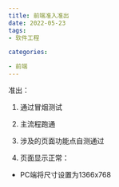 ```yaml
---
title: 前端准入准出
date: 2022-05-23
tags: 
- 软件工程

categories:

- 前端
---
```




准出：

1. 通过冒烟测试

2. 主流程跑通

3. 涉及的页面功能点自测通过

4. 页面显示正常：

- PC端将尺寸设置为1366x768

